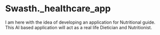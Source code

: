 # Swasth._healthcare_app
I am here with the idea of developing an application for Nutritional guide. This AI based application will act as a real life Dietician and Nutritionist.
